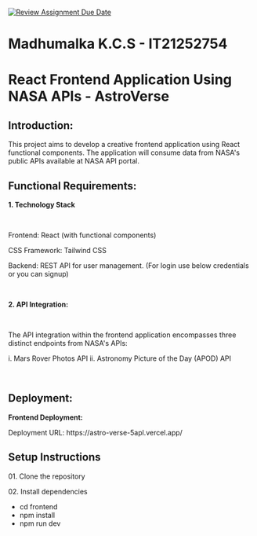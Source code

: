 [![Review Assignment Due Date](https://classroom.github.com/assets/deadline-readme-button-24ddc0f5d75046c5622901739e7c5dd533143b0c8e959d652212380cedb1ea36.svg)](https://classroom.github.com/a/V1F4A3D5)

# Madhumalka K.C.S - IT21252754

# React Frontend Application Using NASA APIs - AstroVerse

## Introduction:

<p>This project aims to develop a creative frontend application using React functional components. The application will consume data from NASA's public APIs available at NASA API portal.</p>

## Functional Requirements:

<p><b>1. Technology Stack</b></p><br>
<p>Frontend: React (with functional components)</p>
<p>CSS Framework: Tailwind CSS</p>
<p>Backend: REST API for user management. (For login use below credentials or you can signup)</p>
<br>

<p><b>2. API Integration:</b></p><br>
<p>The API integration within the frontend application encompasses three distinct endpoints from NASA's APIs:</p>
<p>i. Mars Rover Photos API ii. Astronomy Picture of the Day (APOD) API</p>
<br>

## Deployment:

<p><b>Frontend Deployment:</b></p>
<p>Deployment URL: https://astro-verse-5apl.vercel.app/</p>

## Setup Instructions

<p>01. Clone the repository</p>
<p>02. Install dependencies</p>
<ul>
<li>cd frontend</li>
<li>npm install</li>
<li>npm run dev</li>
</ul>
